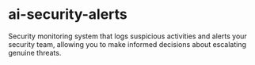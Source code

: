 # ai-security-alerts
Security monitoring system that logs suspicious activities and alerts your security team, allowing you to make informed decisions about escalating genuine threats.
